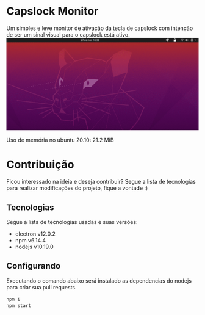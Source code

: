 # Capslock Monitor

Um simples e leve monitor de ativação da tecla de capslock com intenção de ser um sinal visual para o capslock está ativo.
![Alt text](./docs/screenshot.gif?raw=true "Transição do pressionamento de capslock")

Uso de memória no ubuntu 20.10: 21.2 MiB

# Contribuição
Ficou interessado na ideia e deseja contribuir? Segue a lista de tecnologias para realizar modificações do projeto, fique a vontade :)

## Tecnologias
Segue a lista de tecnologias usadas e suas versões:
- electron v12.0.2 
- npm v6.14.4
- nodejs v10.19.0

## Configurando
Executando o comando abaixo será instalado as dependencias do nodejs para criar sua pull requests.

```bash
npm i
npm start
```
